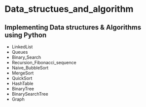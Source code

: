 # Data_structues_and_algorithm

Implementing Data structures & Algorithms using Python
------------------------------------------------------
* LinkedList
* Queues
* Binary_Search
* Recursion_Fibonacci_sequence
* Naive_BubbleSort
* MergeSort
* QuickSort
* HashTable
* BinaryTree
* BinarySearchTree
* Graph